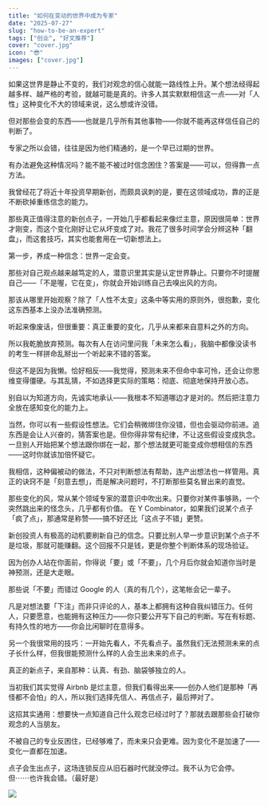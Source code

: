 ```yaml
---
title: "如何在变动的世界中成为专家"
date: "2025-07-27"
slug: "how-to-be-an-expert"
tags: ["创业", "好文推荐"]
cover: "cover.jpg"
icon: "😎"
images: ["cover.jpg"]
---
```

如果这世界是静止不变的，我们对观念的信心就能一路线性上升。某个想法经得起越多样、越严格的考验，就越可能是真的。许多人其实默默相信这一点——对「人性」这种变化不大的领域来说，这么想或许没错。



但对那些会变的东西——也就是几乎所有其他事物——你就不能再这样信任自己的判断了。



专家之所以会错，往往是因为他们精通的，是一个早已过期的世界。



有办法避免这种情况吗？能不能不被过时信念困住？答案是——可以，但得靠一点方法。



我曾经花了将近十年投资早期新创，而颇具讽刺的是，要在这领域成功，靠的正是不断砍掉重练信念的能力。



那些真正值得注意的新创点子，一开始几乎都看起来像烂主意，原因很简单：世界才刚变，而这个变化刚好让它从坏变成了对。我花了很多时间学会分辨这种「翻盘」，而这套技巧，其实也能套用在一切新想法上。



第一步，养成一种信念：世界一定会变。



那些对自己观点越来越笃定的人，潜意识里其实是认定世界静止。只要你不时提醒自己——「不是喔，它在变」，你就会开始训练自己去嗅出风的方向。



那该从哪里开始观察？除了「人性不太变」这条中等实用的原则外，很抱歉，变化这东西基本上没办法准确预测。



听起来像废话，但很重要：真正重要的变化，几乎从来都来自意料之外的方向。



所以我乾脆放弃预测。每次有人在访问里问我「未来怎么看」，我脑中都像没读书的考生一样拼命乱掰出一个听起来不错的答案。



但这不是因为我懒。恰好相反——我觉得，预测未来不但命中率可怜，还会让你思维变得僵硬。与其乱猜，不如选择更实际的策略：彻底、彻底地保持开放心态。



别自以为知道方向，先诚实地承认——我根本不知道哪边才是对的。然后把注意力全放在感知变化的能力上。



当然，你可以有一些假设性想法。它们会稍微绑住你没错，但也会驱动你前进。追东西是会让人兴奋的，猜答案也是。但你得非常有纪律，不让这些假设变成执念。
一旦别人开始把某个想法跟你绑在一起，那个想法就更可能变成你想相信的东西——这时你就该加倍怀疑它。



我相信，这种偏被动的做法，不只对判断想法有帮助，连产出想法也一样管用。真正的诀窍不是「刻意去想」，而是解决问题时，不打断那些莫名冒出来的直觉。



那些变化的风，常从某个领域专家的潜意识中吹出来。只要你对某件事够熟，一个突然跳出来的怪念头，几乎都有价值。
在 Y Combinator，如果我们说某个点子「疯了点」，那通常是称赞——搞不好还比「这点子不错」更赞。



新创投资人有极高的动机要刷新自己的信念。只要比别人早一步意识到某个点子不是垃圾，那就可能赚翻。这个回报不只是钱，更是你整个判断体系的现场验证。



因为创办人站在你面前，你得说「要」或「不要」，几个月后你就会知道你当时是神预测，还是大走眼。



那些说「不要」而错过 Google 的人（真的有几个），这笔帐会记一辈子。



凡是对想法要「下注」而非只评论的人，基本上都拥有这种自我纠错压力。任何人，只要愿意，也能拥有这种压力——你只要公开写下自己的判断。写在有标题、有持久性的地方——你会比闲聊时在意得多。



另一个我很常用的技巧：一开始先看人，不先看点子。虽然我们无法预测未来的点子长什么样，但我很能预测什么样的人会生出未来的点子。



真正的新点子，来自那种：认真、有劲、脑袋够独立的人。



当初我们其实觉得 Airbnb 是烂主意，但我们看得出来——创办人他们是那种「再怪都不会怕」的人，所以我们选择先信人、再信点子，最后押对了。



这招其实通用：想要快一点知道自己什么观念已经过时了？那就去跟那些会打破你观念的人当朋友。



不被自己的专业反困住，已经够难了，而未来只会更难。因为变化不是加速了——变化一直都在加速。



点子会生出点子，这场连锁反应从旧石器时代就没停过。我不认为它会停。
但⋯⋯也许我会错。（最好是）




![](https://prod-files-secure.s3.us-west-2.amazonaws.com/112d0858-5090-4d34-a606-b75eb8d65fd2/46476355-9cf3-4e99-9b7a-3531bc426380/1000202064.png?X-Amz-Algorithm=AWS4-HMAC-SHA256&X-Amz-Content-Sha256=UNSIGNED-PAYLOAD&X-Amz-Credential=ASIAZI2LB466QEZQVLYA%2F20251018%2Fus-west-2%2Fs3%2Faws4_request&X-Amz-Date=20251018T141102Z&X-Amz-Expires=3600&X-Amz-Security-Token=IQoJb3JpZ2luX2VjEBQaCXVzLXdlc3QtMiJGMEQCIEjr5YpPgRoSrFihiNbNB83XHxhiIIlJ0F2MYGWHDWj1AiAEH0P34butzGEbPRagSziDf1rzPUewJfERFtDvR1DkqiqIBAi9%2F%2F%2F%2F%2F%2F%2F%2F%2F%2F8BEAAaDDYzNzQyMzE4MzgwNSIM4JKrQbqKtRS%2F6%2BRHKtwDiLm9SjmFHUtYk9NAHZE5bxLdOMa8tiSq4mwbLnEqcGvfHLm2qlT%2B0HaxcWLzdJgDviKEfXTA292F0bxRHoluu6tc90%2BcBH55Wg%2BTHBtqitFcANBpUWxUNT2sOmNvXT6fQGyq83N%2BAFtwSQHKohq8jAmN9NaDW8A4WDdK1vII%2Bto88ntTOE1or8m26taxrfsAC0RjeeRITVSvIyB%2BcEMG9sYJ3Wn%2BBTeTab5JRfNPdYc2nJNBE1XDVykSvV7zk%2B2rLelnmXqph1L1mfCJb4Zh3p8mFTS6TlYuCA3xEYLsg88tzwZZYG74GR1T%2FVI6Vs5uYKfDC0K5qA1VFb43XBoNxcApcwtp%2FYSkgBRcr2aTi49aX5o5K%2F2iNUjHyDlYakXyxMdfgafxQNHbq1EYNL1LH4bf5PK3ig%2BqfBzf%2BsPJ%2BCeHDQLMCXm54feELlFoW4yS5d0R2rm%2BoQARw7uRNm2pE3lkIe3eLpb8ciI3e9chxBAr7EopCDkFgug1lGYNRKmOdOtS%2FH5DBUXv9PnV6Xb92VelTrSluDes0%2BQkC6zeAOJto2t0Cm0ipD5Je8EHaNQ9oZLmReqCW9%2FN9BrfgsDnzg7ejz6Dpjbf%2B13RSHA086gttTKfjMwrmlEL1yowuIbOxwY6pgFb5mCI5h%2BdLGKKLvd6XxYrM88csb3dGspex0DYg330ax%2FaStVJmNV7A0SoPdEWClxyLi8UhxhjkabketMs4DUb5NJ8wujDcQsZQL38RwOHb9pNYgB7KUhiloEZA%2BJQ7BfYsjgB76CdipeCzYeyd1HlzOHjBPzcKVV%2Ff%2B1CDT5o1OHoxG%2Bo%2BNJ%2BranQwHtlCoTNquI5DdAS47ykWqal3vjZeGGz7eWT&X-Amz-Signature=9d57255ad62ddd02c3b41426ad126148d753c1814ec53f70ef9daa250f987b37&X-Amz-SignedHeaders=host&x-amz-checksum-mode=ENABLED&x-id=GetObject)

